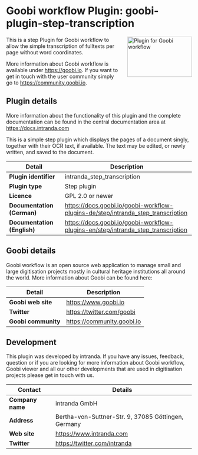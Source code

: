 # Goobi workflow Plugin: goobi-plugin-step-transcription

<img src="https://goobi.io/wp-content/uploads/logo_goobi_plugin.png" align="right" style="margin:0 0 20px 20px;" alt="Plugin for Goobi workflow" width="175" height="109">

This is a step Plugin for Goobi workflow to allow the simple transcription of fulltexts per page without word coordinates.

More information about Goobi workflow is available under https://goobi.io. If you want to get in touch with the user community simply go to https://community.goobi.io.

## Plugin details

More information about the functionality of this plugin and the complete documentation can be found in the central documentation area at https://docs.intranda.com

This is a simple step plugin which displays the pages of a document singly, together with their OCR text, if available. The text may be edited, or newly written, and saved to the document.

Detail | Description
--- | ---
**Plugin identifier**       | intranda_step_transcription
**Plugin type**             | Step plugin
**Licence**                 | GPL 2.0 or newer    
**Documentation (German)**  | https://docs.goobi.io/goobi-workflow-plugins-de/step/intranda_step_transcription
**Documentation (English)** | https://docs.goobi.io/goobi-workflow-plugins-en/step/intranda_step_transcription

## Goobi details

Goobi workflow is an open source web application to manage small and large digitisation projects mostly in cultural heritage institutions all around the world. More information about Goobi can be found here:

Detail | Description
--- | ---
**Goobi web site**  | https://www.goobi.io
**Twitter**         | https://twitter.com/goobi
**Goobi community** | https://community.goobi.io

## Development

This plugin was developed by intranda. If you have any issues, feedback, question or if you are looking for more information about Goobi workflow, Goobi viewer and all our other developments that are used in digitisation projects please get in touch with us.  

Contact | Details
--- | ---
**Company name**  | intranda GmbH
**Address**       | Bertha-von-Suttner-Str. 9, 37085 Göttingen, Germany
**Web site**      | https://www.intranda.com
**Twitter**       | https://twitter.com/intranda

